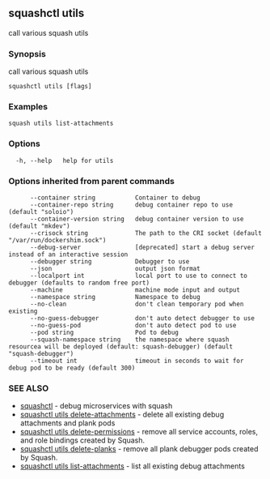 ## squashctl utils

call various squash utils

### Synopsis

call various squash utils

```
squashctl utils [flags]
```

### Examples

```
squash utils list-attachments
```

### Options

```
  -h, --help   help for utils
```

### Options inherited from parent commands

```
      --container string           Container to debug
      --container-repo string      debug container repo to use (default "soloio")
      --container-version string   debug container version to use (default "mkdev")
      --crisock string             The path to the CRI socket (default "/var/run/dockershim.sock")
      --debug-server               [deprecated] start a debug server instead of an interactive session
      --debugger string            Debugger to use
      --json                       output json format
      --localport int              local port to use to connect to debugger (defaults to random free port)
      --machine                    machine mode input and output
      --namespace string           Namespace to debug
      --no-clean                   don't clean temporary pod when existing
      --no-guess-debugger          don't auto detect debugger to use
      --no-guess-pod               don't auto detect pod to use
      --pod string                 Pod to debug
      --squash-namespace string    the namespace where squash resourcea will be deployed (default: squash-debugger) (default "squash-debugger")
      --timeout int                timeout in seconds to wait for debug pod to be ready (default 300)
```

### SEE ALSO

* [squashctl](squashctl.md)	 - debug microservices with squash
* [squashctl utils delete-attachments](squashctl_utils_delete-attachments.md)	 - delete all existing debug attachments and plank pods
* [squashctl utils delete-permissions](squashctl_utils_delete-permissions.md)	 - remove all service accounts, roles, and role bindings created by Squash.
* [squashctl utils delete-planks](squashctl_utils_delete-planks.md)	 - remove all plank debugger pods created by Squash.
* [squashctl utils list-attachments](squashctl_utils_list-attachments.md)	 - list all existing debug attachments

